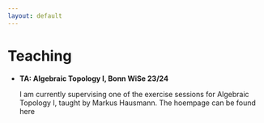 ```yaml
---
layout: default
---
```


# Teaching

- **TA: Algebraic Topology I, Bonn WiSe 23/24**

  I am currently supervising one of the exercise sessions for Algebraic Topology I, taught by Markus Hausmann. The hoempage can be found here
